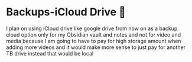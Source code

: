 # Backups-iCloud Drive 💾 

I plan on using iCloud drive like google drive from now on as a backup cloud option only for my Obsidian vault and notes and not for video and media because I am going to have to pay for high storage amount when adding more videos and it would make more sense to just pay for another TB drive instead that would be local 